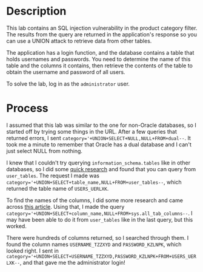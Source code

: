 # Description
This lab contains an SQL injection vulnerability in the product category filter. The results from the query are returned in the application's response so you can use a UNION attack to retrieve data from other tables.

The application has a login function, and the database contains a table that holds usernames and passwords. You need to determine the name of this table and the columns it contains, then retrieve the contents of the table to obtain the username and password of all users.

To solve the lab, log in as the `administrator` user.

# Process
I assumed that this lab was similar to the one for non-Oracle databases, so I started off by trying some things in the URL. After a few queries that returned errors, I sent `category='+UNION+SELECT+NULL,NULL+FROM+dual--`. It took me a minute to remember that Oracle has a dual database and I can't just select NULL from nothing.

I knew that I couldn't try querying `information_schema.tables` like in other databases, so I did some [quick research](https://chartio.com/resources/tutorials/how-to-list-all-tables-in-oracle/) and found that you can query from `user_tables`. The request I made was `category='+UNION+SELECT+table_name,NULL+FROM+user_tables--`, which returned the table name of `USERS_UERLXK`.

To find the names of the columns, I did some more research and came across [this article](https://dataedo.com/kb/query/oracle/list-columns-names-in-specific-table). Using that, I made the query `category='+UNION+SELECT+column_name,NULL+FROM+sys.all_tab_columns--`. I may have been able to do it from `user_tables` like in the last query, but this worked.

There were hundreds of columns returned, so I searched through them. I found the column names `USERNAME_TZZXYD` and `PASSWORD_KZLNPK`, which looked right. I sent in `category='+UNION+SELECT+USERNAME_TZZXYD,PASSWORD_KZLNPK+FROM+USERS_UERLXK--`, and that gave me the administrator login!